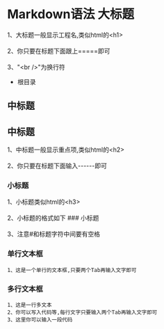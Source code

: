 Markdown语法
大标题  
===================================  
1、大标题一般显示工程名,类似html的\<h1\><br />  
2、你只要在标题下面跟上=====即可<br />  
3、"\<br />"为换行符
* 根目录
## 中标题

中标题
-----------------------------------
1、中标题一般显示重点项,类似html的\<h2\><br />  
2、你只要在标题下面输入------即可

### 小标题  
1、小标题类似html的\<h3\><br />  
2、小标题的格式如下 ### 小标题<br />  
3、注意#和标题字符中间要有空格 

### 单行文本框
    1、这是一个单行的文本框,只要两个Tab再输入文字即可

### 多行文本框
	1、这是一行多文本
	2、你可以写入代码等,每行文字只要输入两个Tab再输入文字即可
	3、这里你可以输入一段代码